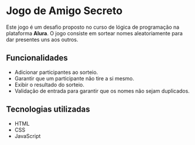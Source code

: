 # Jogo de Amigo Secreto

Este jogo é um desafio proposto no curso de lógica de programação na plataforma **Alura**.
O jogo consiste em sortear nomes aleatoriamente para dar presentes uns aos outros.

## Funcionalidades

- Adicionar participantes ao sorteio.
- Garantir que um participante não tire a si mesmo.
- Exibir o resultado do sorteio.
- Validação de entrada para garantir que os nomes não sejam duplicados.

## Tecnologias utilizadas
- HTML
- CSS
- JavaScript
